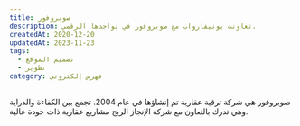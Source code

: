 ```yaml
---
title: صوبروفور
description: تعاونت يونيفارواب مع صوبروفور في تواجدها الرقمي.
createdAt: 2020-12-20
updatedAt: 2023-11-23
tags:
  - تصميم الموقع
  - تطوير
category: فهرس إلكتروني
---
```


صوبروفور هي شركة ترقية عقارية تم إنشاؤها في عام 2004. تجمع بين الكفاءة والدراية وهي تدرك بالتعاون مع شركة الإنجاز الريج مشاريع عقارية ذات جودة عالية.
